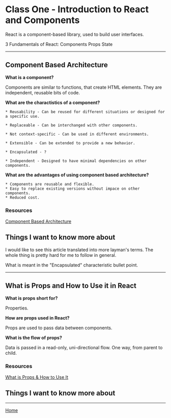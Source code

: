 # Class One - Introduction to React and Components

React is a component-based library, used to build user interfaces.

  3 Fundamentals of React:
    Components
    Props
    State

_____

## Component Based Architecture

**What is a component?**

  Components are similar to functions, that create HTML elements. They are independent, reusable bits of code.

**What are the charactistics of a component?**
  
    * Reusability - Can be reused for different situations or designed for a specific use.

    * Replaceable - Can be interchanged with other components.

    * Not context-specific - Can be used in different environments.

    * Extensible - Can be extended to provide a new behavior.

    * Encapsulated - ?

    * Independent - Designed to have minimal dependencies on other components.

**What are the advantages of using component based architecture?**

    * Components are reusable and flexible.
    * Easy to replace existing versions without impace on other components.
    * Reduced cost.

### Resources

[Component Based Architecture](https://www.tutorialspoint.com/software_architecture_design/component_based_architecture.htm)

## Things I want to know more about

  I would like to see this article translated into more layman's terms. The whole thing is pretty hard for me to follow in general.

  What is meant in the "Encapsulated" characteristic bullet point.

_____

## What is Props and How to Use it in React

**What is props short for?**

  Properties.

**How are props used in React?**

  Props are used to pass data between components.

**What is the flow of props?**

  Data is passed in a read-only, uni-directional flow. One way, from parent to child.

### Resources

[What is Props & How to Use It](https://itnext.io/what-is-props-and-how-to-use-it-in-react-da307f500da0)

## Things I want to know more about

_____

[Home](/README.md)
